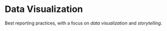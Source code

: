 # Data Visualization

Best reporting practices, with a focus on _data visualization_ and _storytelling_.
